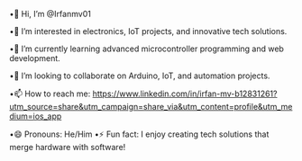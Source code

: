 •👋 Hi, I’m @Irfanmv01

•👀 I’m interested in electronics, IoT projects, and innovative tech solutions.

•🌱 I’m currently learning advanced microcontroller programming and web development.

•💞️ I’m looking to collaborate on Arduino, IoT, and automation projects.

•📫 How to reach me: https://www.linkedin.com/in/irfan-mv-b12831261?utm_source=share&utm_campaign=share_via&utm_content=profile&utm_medium=ios_app

•😄 Pronouns: He/Him
•⚡ Fun fact: I enjoy creating tech solutions that merge hardware with software!<!---
Irfanmv01/Irfanmv01 is a ✨ special ✨ repository because its `README.md` (this file) appears on your GitHub profile.
You can click the Preview link to take a look at your changes.
--->
